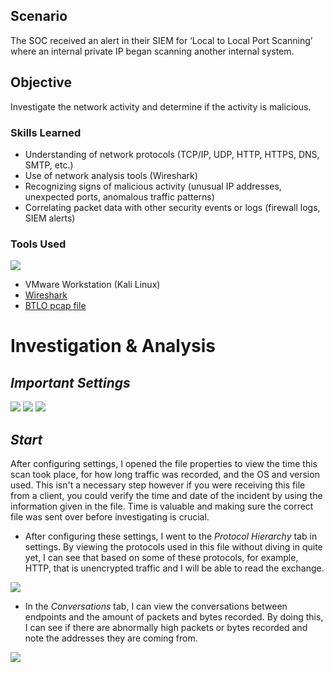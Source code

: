 ## Scenario 

The SOC received an alert in their SIEM for ‘Local to Local Port Scanning’ where an internal private IP began scanning another internal system. 
## Objective
Investigate the network activity and determine if the activity is malicious.

### Skills Learned

- Understanding of network protocols (TCP/IP, UDP, HTTP, HTTPS, DNS, SMTP, etc.)
- Use of network analysis tools (Wireshark)
- Recognizing signs of malicious activity (unusual IP addresses, unexpected ports, anomalous traffic patterns)
- Correlating packet data with other security events or logs (firewall logs, SIEM alerts)

### Tools Used
<img src="https://encrypted-tbn0.gstatic.com/images?q=tbn:ANd9GcSaI0kHcffdn_K0v5v1t1diINym7CLhPKIHtw&s" />

- VMware Workstation (Kali Linux)
- [Wireshark](https://www.wireshark.org/)
- [BTLO pcap file](https://blueteamlabs.online/home/challenge/network-analysis-web-shell-d4d3a2821b)


# Investigation & Analysis

## *Important Settings*

<img src="https://github.com/dnalegri/Cybersecurity-Projects/assets/164395911/33059922-794c-4139-8dbf-bf87d7481619" width:200 />
<img src="https://github.com/dnalegri/Cybersecurity-Projects/assets/164395911/74269d20-5fd2-4595-8ebb-f1884959f022" width:200 />
<img src="https://github.com/dnalegri/Cybersecurity-Projects/assets/164395911/c4198d61-73ee-4595-aedb-7bdda5327ef8" width:200 />

## *Start*
After configuring settings, I opened the file properties to view the time this scan took place, for how long traffic was recorded, and the OS and version used. This isn't a necessary step however if you were receiving this file from a client, you could verify the time and date of the incident by using the information given in the file. Time is valuable and making sure the correct file was sent over before investigating is crucial.

- After configuring these settings, I went to the *Protocol Hierarchy* tab in settings. By viewing the protocols used in this file without diving in quite yet, I can see that based on some of these protocols, for example, HTTP, that is unencrypted traffic and I will be able to read the exchange.
<img src="https://github.com/dnalegri/Cybersecurity-Projects/assets/164395911/09a1981f-1b9a-431f-87aa-c6958a6874c9" width:200 />

- In the *Conversations* tab, I can view the conversations between endpoints and the amount of packets and bytes recorded. By doing this, I can see if there are abnormally high packets or bytes recorded and note the addresses they are coming from.
<img src="https://github.com/dnalegri/Cybersecurity-Projects/assets/164395911/84936ee9-7fe8-4285-acc7-2fefe2a813da" width:200 />
